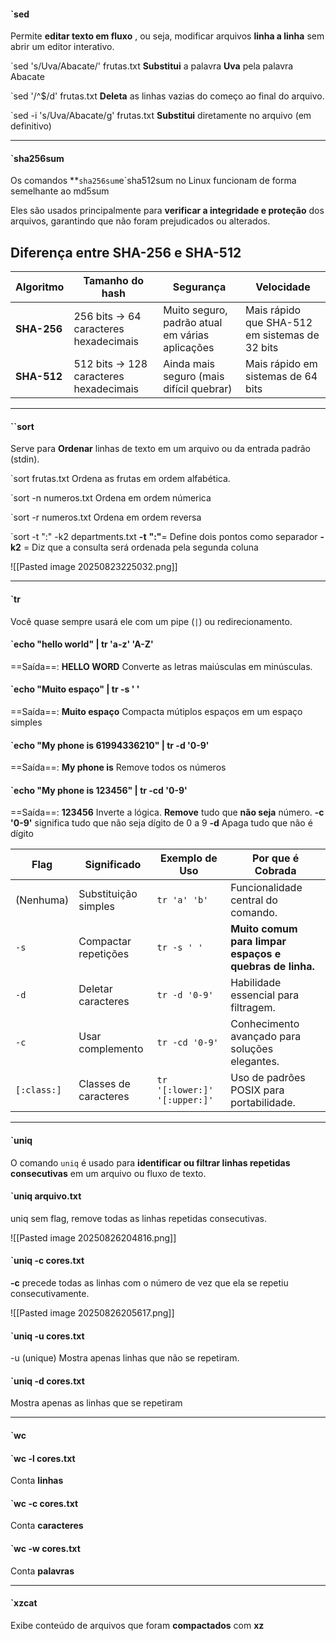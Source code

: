 #### `sed
Permite **editar texto em fluxo** , ou seja, modificar arquivos **linha a linha** sem abrir um editor interativo.

`sed 's/Uva/Abacate/' frutas.txt 
**Substitui** a palavra **Uva** pela palavra Abacate  

`sed '/^$/d' frutas.txt
**Deleta** as linhas vazias do começo ao final do arquivo.

`sed -i 's/Uva/Abacate/g' frutas.txt
**Substitui** diretamente no arquivo (em definitivo)

------------------------------------------------------------------------

#### `sha256sum

Os comandos **`sha256sum`e`sha512sum no Linux funcionam de forma semelhante ao md5sum

Eles são usados principalmente para **verificar a integridade e proteção** dos arquivos, garantindo que não foram prejudicados ou alterados.

## Diferença entre SHA-256 e SHA-512

| Algoritmo   | Tamanho do hash                        | Segurança                                       | Velocidade                                     |
| ----------- | -------------------------------------- | ----------------------------------------------- | ---------------------------------------------- |
| **SHA-256** | 256 bits → 64 caracteres hexadecimais  | Muito seguro, padrão atual em várias aplicações | Mais rápido que SHA-512 em sistemas de 32 bits |
| **SHA-512** | 512 bits → 128 caracteres hexadecimais | Ainda mais seguro (mais difícil quebrar)        | Mais rápido em sistemas de 64 bits             |

------------------------------------------------------------------------

#### ``sort

Serve para **Ordenar** linhas de texto em um arquivo ou da entrada padrão (stdin).

`sort frutas.txt
Ordena as frutas em ordem alfabética.

`sort -n numeros.txt
Ordena em ordem númerica

`sort -r numeros.txt
Ordena em ordem reversa

`sort -t ":" -k2 departments.txt
**-t** **":"**= Define dois pontos como separador
**-k2** = Diz que a consulta será ordenada pela segunda coluna

![[Pasted image 20250823225032.png]]

------------------------------------------------------------------------

#### `tr
Você quase sempre usará ele com um pipe (`|`) ou redirecionamento.
#### `echo "hello world" | tr 'a-z' 'A-Z'
==Saída==:  **HELLO WORD**
Converte as letras maiúsculas em minúsculas.

#### `echo "Muito     espaço" | tr -s ' '
==Saída==: **Muito espaço** 
Compacta mútiplos espaços em um espaço simples

#### `echo "My phone is 61994336210" | tr -d '0-9'
==Saída==: **My phone is**
Remove todos os números

#### `echo "My phone is 123456" | tr -cd '0-9'
==Saída==: **123456**
Inverte a lógica. **Remove** tudo que **não seja** número.
**-c '0-9'** significa tudo que não seja dígito de 0 a 9 
**-d** Apaga tudo que não é dígito

| Flag        | Significado           | Exemplo de Uso               | Por que é Cobrada                                       |
| ----------- | --------------------- | ---------------------------- | ------------------------------------------------------- |
| (Nenhuma)   | Substituição simples  | `tr 'a' 'b'`                 | Funcionalidade central do comando.                      |
| `-s`        | Compactar repetições  | `tr -s ' '`                  | **Muito comum para limpar espaços e quebras de linha.** |
| `-d`        | Deletar caracteres    | `tr -d '0-9'`                | Habilidade essencial para filtragem.                    |
| `-c`        | Usar complemento      | `tr -cd '0-9'`               | Conhecimento avançado para soluções elegantes.          |
| `[:class:]` | Classes de caracteres | `tr '[:lower:]' '[:upper:]'` | Uso de padrões POSIX para portabilidade.                |

---------------------------------------------------------------


#### `uniq
O comando `uniq` é usado para **identificar ou filtrar linhas repetidas consecutivas** em um arquivo ou fluxo de texto.


#### `uniq arquivo.txt
uniq sem flag, remove todas as linhas repetidas consecutivas.

![[Pasted image 20250826204816.png]]

#### `uniq -c cores.txt
**-c** precede todas as linhas com o número de vez que ela se repetiu consecutivamente.

![[Pasted image 20250826205617.png]]

#### `uniq -u cores.txt
-u (unique) Mostra apenas linhas que não se repetiram.

#### `uniq -d cores.txt
Mostra apenas as linhas que se repetiram

------------------------------------------------------------------------

#### `wc

#### `wc -l cores.txt
Conta **linhas**

#### `wc -c cores.txt
Conta **caracteres**

#### `wc -w cores.txt
Conta **palavras**

------------------------------------------------------------------------

#### `xzcat
Exibe conteúdo de arquivos que foram **compactados** com **xz**


